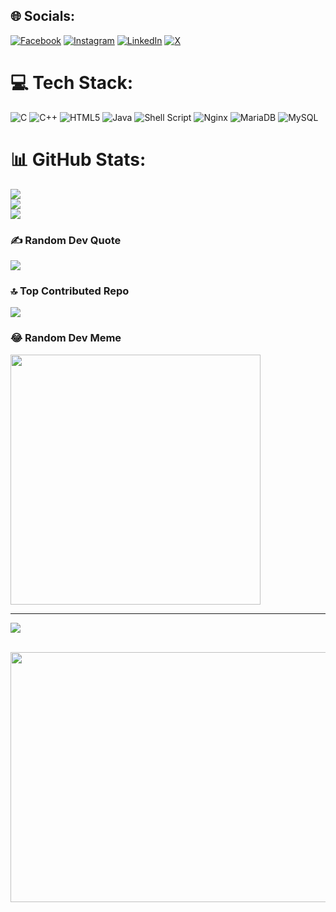 
## 🌐 Socials:
[![Facebook](https://img.shields.io/badge/Facebook-%231877F2.svg?logo=Facebook&logoColor=white)](https://facebook.com/100078894685087) [![Instagram](https://img.shields.io/badge/Instagram-%23E4405F.svg?logo=Instagram&logoColor=white)](https://instagram.com/sfynlsgyr3) [![LinkedIn](https://img.shields.io/badge/LinkedIn-%230077B5.svg?logo=linkedin&logoColor=white)](https://linkedin.com/in/soufiane-essarhir) [![X](https://img.shields.io/badge/X-black.svg?logo=X&logoColor=white)](https://x.com/SoufianeEssarh1) 

# 💻 Tech Stack:
![C](https://img.shields.io/badge/c-%2300599C.svg?style=for-the-badge&logo=c&logoColor=white) ![C++](https://img.shields.io/badge/c++-%2300599C.svg?style=for-the-badge&logo=c%2B%2B&logoColor=white) ![HTML5](https://img.shields.io/badge/html5-%23E34F26.svg?style=for-the-badge&logo=html5&logoColor=white) ![Java](https://img.shields.io/badge/java-%23ED8B00.svg?style=for-the-badge&logo=openjdk&logoColor=white) ![Shell Script](https://img.shields.io/badge/shell_script-%23121011.svg?style=for-the-badge&logo=gnu-bash&logoColor=white) ![Nginx](https://img.shields.io/badge/nginx-%23009639.svg?style=for-the-badge&logo=nginx&logoColor=white) ![MariaDB](https://img.shields.io/badge/MariaDB-003545?style=for-the-badge&logo=mariadb&logoColor=white) ![MySQL](https://img.shields.io/badge/mysql-4479A1.svg?style=for-the-badge&logo=mysql&logoColor=white)
# 📊 GitHub Stats:
![](https://github-readme-stats.vercel.app/api?username=soufianeessarhir&theme=dark&hide_border=false&include_all_commits=true&count_private=true)<br/>
![](https://github-readme-streak-stats.herokuapp.com/?user=soufianeessarhir&theme=dark&hide_border=false)<br/>
![](https://github-readme-stats.vercel.app/api/top-langs/?username=soufianeessarhir&theme=dark&hide_border=false&include_all_commits=true&count_private=true&layout=compact)

### ✍️ Random Dev Quote
![](https://quotes-github-readme.vercel.app/api?type=horizontal&theme=radical)

### 🔝 Top Contributed Repo
![](https://github-contributor-stats.vercel.app/api?username=soufianeessarhir&limit=5&theme=dark&combine_all_yearly_contributions=true)

### 😂 Random Dev Meme
<img src='https://memer-new.vercel.app/' style="height: 400px;"/>

---
[![](https://visitcount.itsvg.in/api?id=soufianeessarhir&icon=0&color=0)](https://visitcount.itsvg.in)

<!-- Proudly created with GPRM ( https://gprm.itsvg.in ) -->

<br>
<div align="center">
  <img src="https://media1.giphy.com/media/SWoSkN6DxTszqIKEqv/giphy.gif?cid=ecf05e471wsnbosa8ud8iogb01we8wvg6erp18cdu21purhi&rid=giphy.gif&ct=g" height="400" width="550" frameborder="0" scrolling="no" >
  <br> <br>
</div>
